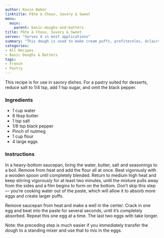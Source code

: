 ```yaml
---
author: Kevin Baker
linktitle: Pâte à Choux, Savory & Sweet
menu:
  main:
    parent: basic-doughs-and-batters
title: Pâte à Choux, Savory & Sweet
serves: "Serves 4 in most applications"
summary: "This dough is used to make cream puffs, profiteroles, éclairs, and any number of other preparations — it’s a great basic French pastry to master. "
categories:
- All Recipes
- Basic Doughs & Batters
tags:
- French
- Pastry
---
```

This recipe is for use in savory dishes.  For a pastry suited for desserts, reduce salt to 1/4 tsp, add 1 tsp sugar, and omit the black pepper.  

### Ingredients

<div class="ingredient-list">

* 1 cup water  
* 6 tbsp butter   
* 1 tsp salt  
* 1/8 tsp black pepper  
* Pinch of nutmeg  
* 1 cup flour  
* 4 large eggs  

</div>

### Instructions

In a heavy-bottom saucepan, bring the water, butter, salt and seasonings to a boil.  Remove from heat and add the flour all at once. Beat vigorously with a wooden spoon until completely blended. Return to medium high heat and keep stirring vigorously for at least two minutes, until the mixture pulls away from the sides and a film begins to form on the bottom. Don’t skip this step — you’re cooking water out of the paste, which will allow it to absorb more eggs and create larger puffs.

Remove saucepan from heat and make a well in the center.  Crack in one egg and beat into the paste for several seconds, until it’s completely absorbed.  Repeat this one egg at a time.  The last two eggs with take longer.

Note: the preceding step is much easier if you immediately transfer the dough to a standing mixer and use that to mix in the eggs.